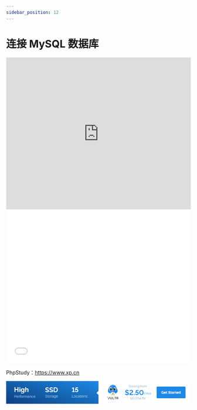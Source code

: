 ```yaml
---
sidebar_position: 12
---
```


# 连接 MySQL 数据库

<iframe width="100%" height="415" src="https://www.youtube.com/embed/q3gBSbyo-YM" frameborder="0" allow="accelerometer; autoplay; encrypted-media; gyroscope; picture-in-picture" allowfullscreen></iframe>
<iframe width="100%" height="415" src="//player.bilibili.com/player.html?aid=413492346&bvid=BV1CV411r7eU&cid=199866958&page=1" scrolling="no" border="0" frameborder="no" framespacing="0" allowfullscreen="true"> </iframe>

PhpStudy：https://www.xp.cn

<a href="https://www.vultr.com/?ref=9634529-9J">![](./images/banner_1.png)</a>
